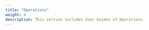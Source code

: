 ```yaml
---
title: "Operations"
weight: 4
description: This section includes User Guides of Operations.
---
```

